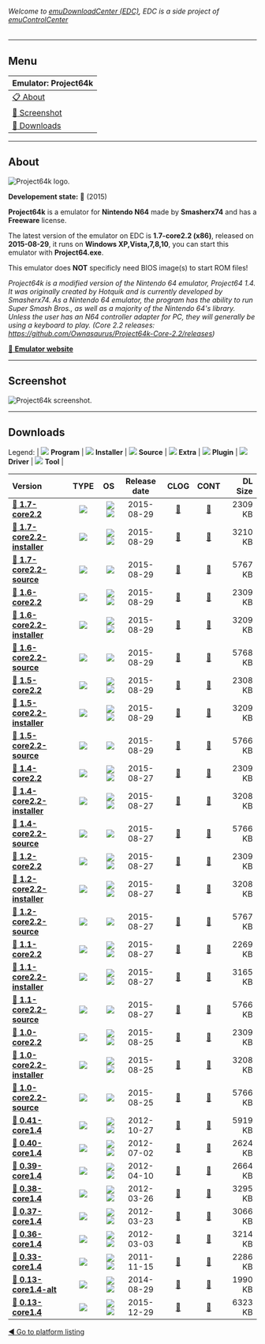 ###### Welcome to [emuDownloadCenter (EDC)](https://github.com/PhoenixInteractiveNL/emuDownloadCenter/wiki/), EDC is a side project of [emuControlCenter](https://github.com/PhoenixInteractiveNL/emuControlCenter/wiki/)
***
## Menu
| **Emulator: Project64k** |
|:---------|
| [:clipboard: About](#about) |
| [:sunrise: Screenshot](#screenshot) |
| [:floppy_disk: Downloads](#downloads) |
***
## About
![](https://github.com/PhoenixInteractiveNL/emuDownloadCenter/wiki/images_emulator/project64k_logo_200.jpg "Project64k logo.")

**Developement state:** :large_blue_circle: (2015)

**Project64k** is a emulator for **Nintendo N64** made by **Smasherx74** and has a **Freeware** license.

The latest version of the emulator on EDC is **1.7-core2.2 (x86)**, released on **2015-08-29**, it runs on **Windows XP,Vista,7,8,10**, you can start this emulator with **Project64.exe**.

This emulator does **NOT** specificly need BIOS image(s) to start ROM files!

_Project64k is a modified version of the Nintendo 64 emulator, Project64 1.4. It was originally created by Hotquik and is currently developed by Smasherx74. As a Nintendo 64 emulator, the program has the ability to run Super Smash Bros., as well as a majority of the Nintendo 64's library. Unless the user has an N64 controller adapter for PC, they will generally be using a keyboard to play. (Core 2.2 releases: https://github.com/Ownasaurus/Project64k-Core-2.2/releases)_

[:link: **Emulator website**](http://pj64k.blogspot.nl/)
***
## Screenshot
![](https://raw.githubusercontent.com/PhoenixInteractiveNL/emuDownloadCenter/master/hooks/project64k/emulator_screen_01.jpg "Project64k screenshot.")
***
## Downloads
Legend: | 
![](https://raw.githubusercontent.com/wiki/PhoenixInteractiveNL/emuDownloadCenter/images_misc/icon_program_24.png) **Program** | 
![](https://raw.githubusercontent.com/wiki/PhoenixInteractiveNL/emuDownloadCenter/images_misc/icon_installer_24.png) **Installer** | 
![](https://raw.githubusercontent.com/wiki/PhoenixInteractiveNL/emuDownloadCenter/images_misc/icon_source_code_24.png) **Source** | 
![](https://raw.githubusercontent.com/wiki/PhoenixInteractiveNL/emuDownloadCenter/images_misc/icon_extra_24.png) **Extra** | 
![](https://raw.githubusercontent.com/wiki/PhoenixInteractiveNL/emuDownloadCenter/images_misc/icon_plugin_24.png) **Plugin** | 
![](https://raw.githubusercontent.com/wiki/PhoenixInteractiveNL/emuDownloadCenter/images_misc/icon_driver_24.png) **Driver** | 
![](https://raw.githubusercontent.com/wiki/PhoenixInteractiveNL/emuDownloadCenter/images_misc/icon_tool_24.png) **Tool** | 
 
| Version | TYPE | OS | Release date | CLOG | CONT | DL Size |
|:--------|:----:|---:|:------------:|:----:|:----:|--------:|
| [:floppy_disk: **1.7-core2.2**](https://github.com/PhoenixInteractiveNL/edc-repo0002/raw/master/project64k/1.7-core2.2.7z) | ![](https://raw.githubusercontent.com/wiki/PhoenixInteractiveNL/emuDownloadCenter/images_misc/icon_program_24.png) | ![](https://raw.githubusercontent.com/wiki/PhoenixInteractiveNL/emuDownloadCenter/images_misc/logo_windows_24.png)![](https://raw.githubusercontent.com/wiki/PhoenixInteractiveNL/emuDownloadCenter/images_misc/icon_32-bit_24.png) | 2015-08-29 | [:page_facing_up:](https://github.com/PhoenixInteractiveNL/edc-repo0002/blob/master/project64k/1.7-core2.2_changelog.txt) | [:mag_right:](https://github.com/PhoenixInteractiveNL/edc-repo0002/blob/master/project64k/1.7-core2.2_contents.txt) | 2309 KB |
| [:floppy_disk: **1.7-core2.2-installer**](https://github.com/PhoenixInteractiveNL/edc-repo0002/raw/master/project64k/1.7-core2.2-installer.7z) | ![](https://raw.githubusercontent.com/wiki/PhoenixInteractiveNL/emuDownloadCenter/images_misc/icon_installer_24.png) | ![](https://raw.githubusercontent.com/wiki/PhoenixInteractiveNL/emuDownloadCenter/images_misc/logo_windows_24.png)![](https://raw.githubusercontent.com/wiki/PhoenixInteractiveNL/emuDownloadCenter/images_misc/icon_32-bit_24.png) | 2015-08-29 | [:page_facing_up:](https://github.com/PhoenixInteractiveNL/edc-repo0002/blob/master/project64k/1.7-core2.2-installer_changelog.txt) | [:mag_right:](https://github.com/PhoenixInteractiveNL/edc-repo0002/blob/master/project64k/1.7-core2.2-installer_contents.txt) | 3210 KB |
| [:floppy_disk: **1.7-core2.2-source**](https://github.com/PhoenixInteractiveNL/edc-repo0002/raw/master/project64k/1.7-core2.2-source.7z) | ![](https://raw.githubusercontent.com/wiki/PhoenixInteractiveNL/emuDownloadCenter/images_misc/icon_source_code_24.png) | ![](https://raw.githubusercontent.com/wiki/PhoenixInteractiveNL/emuDownloadCenter/images_misc/icon_32-bit_24.png) | 2015-08-29 | [:page_facing_up:](https://github.com/PhoenixInteractiveNL/edc-repo0002/blob/master/project64k/1.7-core2.2-source_changelog.txt) | [:mag_right:](https://github.com/PhoenixInteractiveNL/edc-repo0002/blob/master/project64k/1.7-core2.2-source_contents.txt) | 5767 KB |
| [:floppy_disk: **1.6-core2.2**](https://github.com/PhoenixInteractiveNL/edc-repo0002/raw/master/project64k/1.6-core2.2.7z) | ![](https://raw.githubusercontent.com/wiki/PhoenixInteractiveNL/emuDownloadCenter/images_misc/icon_program_24.png) | ![](https://raw.githubusercontent.com/wiki/PhoenixInteractiveNL/emuDownloadCenter/images_misc/logo_windows_24.png)![](https://raw.githubusercontent.com/wiki/PhoenixInteractiveNL/emuDownloadCenter/images_misc/icon_32-bit_24.png) | 2015-08-29 | [:page_facing_up:](https://github.com/PhoenixInteractiveNL/edc-repo0002/blob/master/project64k/1.6-core2.2_changelog.txt) | [:mag_right:](https://github.com/PhoenixInteractiveNL/edc-repo0002/blob/master/project64k/1.6-core2.2_contents.txt) | 2309 KB |
| [:floppy_disk: **1.6-core2.2-installer**](https://github.com/PhoenixInteractiveNL/edc-repo0002/raw/master/project64k/1.6-core2.2-installer.7z) | ![](https://raw.githubusercontent.com/wiki/PhoenixInteractiveNL/emuDownloadCenter/images_misc/icon_installer_24.png) | ![](https://raw.githubusercontent.com/wiki/PhoenixInteractiveNL/emuDownloadCenter/images_misc/logo_windows_24.png)![](https://raw.githubusercontent.com/wiki/PhoenixInteractiveNL/emuDownloadCenter/images_misc/icon_32-bit_24.png) | 2015-08-29 | [:page_facing_up:](https://github.com/PhoenixInteractiveNL/edc-repo0002/blob/master/project64k/1.6-core2.2-installer_changelog.txt) | [:mag_right:](https://github.com/PhoenixInteractiveNL/edc-repo0002/blob/master/project64k/1.6-core2.2-installer_contents.txt) | 3209 KB |
| [:floppy_disk: **1.6-core2.2-source**](https://github.com/PhoenixInteractiveNL/edc-repo0002/raw/master/project64k/1.6-core2.2-source.7z) | ![](https://raw.githubusercontent.com/wiki/PhoenixInteractiveNL/emuDownloadCenter/images_misc/icon_source_code_24.png) | ![](https://raw.githubusercontent.com/wiki/PhoenixInteractiveNL/emuDownloadCenter/images_misc/icon_32-bit_24.png) | 2015-08-29 | [:page_facing_up:](https://github.com/PhoenixInteractiveNL/edc-repo0002/blob/master/project64k/1.6-core2.2-source_changelog.txt) | [:mag_right:](https://github.com/PhoenixInteractiveNL/edc-repo0002/blob/master/project64k/1.6-core2.2-source_contents.txt) | 5768 KB |
| [:floppy_disk: **1.5-core2.2**](https://github.com/PhoenixInteractiveNL/edc-repo0002/raw/master/project64k/1.5-core2.2.7z) | ![](https://raw.githubusercontent.com/wiki/PhoenixInteractiveNL/emuDownloadCenter/images_misc/icon_program_24.png) | ![](https://raw.githubusercontent.com/wiki/PhoenixInteractiveNL/emuDownloadCenter/images_misc/logo_windows_24.png)![](https://raw.githubusercontent.com/wiki/PhoenixInteractiveNL/emuDownloadCenter/images_misc/icon_32-bit_24.png) | 2015-08-29 | [:page_facing_up:](https://github.com/PhoenixInteractiveNL/edc-repo0002/blob/master/project64k/1.5-core2.2_changelog.txt) | [:mag_right:](https://github.com/PhoenixInteractiveNL/edc-repo0002/blob/master/project64k/1.5-core2.2_contents.txt) | 2308 KB |
| [:floppy_disk: **1.5-core2.2-installer**](https://github.com/PhoenixInteractiveNL/edc-repo0002/raw/master/project64k/1.5-core2.2-installer.7z) | ![](https://raw.githubusercontent.com/wiki/PhoenixInteractiveNL/emuDownloadCenter/images_misc/icon_installer_24.png) | ![](https://raw.githubusercontent.com/wiki/PhoenixInteractiveNL/emuDownloadCenter/images_misc/logo_windows_24.png)![](https://raw.githubusercontent.com/wiki/PhoenixInteractiveNL/emuDownloadCenter/images_misc/icon_32-bit_24.png) | 2015-08-29 | [:page_facing_up:](https://github.com/PhoenixInteractiveNL/edc-repo0002/blob/master/project64k/1.5-core2.2-installer_changelog.txt) | [:mag_right:](https://github.com/PhoenixInteractiveNL/edc-repo0002/blob/master/project64k/1.5-core2.2-installer_contents.txt) | 3209 KB |
| [:floppy_disk: **1.5-core2.2-source**](https://github.com/PhoenixInteractiveNL/edc-repo0002/raw/master/project64k/1.5-core2.2-source.7z) | ![](https://raw.githubusercontent.com/wiki/PhoenixInteractiveNL/emuDownloadCenter/images_misc/icon_source_code_24.png) | ![](https://raw.githubusercontent.com/wiki/PhoenixInteractiveNL/emuDownloadCenter/images_misc/icon_32-bit_24.png) | 2015-08-29 | [:page_facing_up:](https://github.com/PhoenixInteractiveNL/edc-repo0002/blob/master/project64k/1.5-core2.2-source_changelog.txt) | [:mag_right:](https://github.com/PhoenixInteractiveNL/edc-repo0002/blob/master/project64k/1.5-core2.2-source_contents.txt) | 5766 KB |
| [:floppy_disk: **1.4-core2.2**](https://github.com/PhoenixInteractiveNL/edc-repo0002/raw/master/project64k/1.4-core2.2.7z) | ![](https://raw.githubusercontent.com/wiki/PhoenixInteractiveNL/emuDownloadCenter/images_misc/icon_program_24.png) | ![](https://raw.githubusercontent.com/wiki/PhoenixInteractiveNL/emuDownloadCenter/images_misc/logo_windows_24.png)![](https://raw.githubusercontent.com/wiki/PhoenixInteractiveNL/emuDownloadCenter/images_misc/icon_32-bit_24.png) | 2015-08-27 | [:page_facing_up:](https://github.com/PhoenixInteractiveNL/edc-repo0002/blob/master/project64k/1.4-core2.2_changelog.txt) | [:mag_right:](https://github.com/PhoenixInteractiveNL/edc-repo0002/blob/master/project64k/1.4-core2.2_contents.txt) | 2309 KB |
| [:floppy_disk: **1.4-core2.2-installer**](https://github.com/PhoenixInteractiveNL/edc-repo0002/raw/master/project64k/1.4-core2.2-installer.7z) | ![](https://raw.githubusercontent.com/wiki/PhoenixInteractiveNL/emuDownloadCenter/images_misc/icon_installer_24.png) | ![](https://raw.githubusercontent.com/wiki/PhoenixInteractiveNL/emuDownloadCenter/images_misc/logo_windows_24.png)![](https://raw.githubusercontent.com/wiki/PhoenixInteractiveNL/emuDownloadCenter/images_misc/icon_32-bit_24.png) | 2015-08-27 | [:page_facing_up:](https://github.com/PhoenixInteractiveNL/edc-repo0002/blob/master/project64k/1.4-core2.2-installer_changelog.txt) | [:mag_right:](https://github.com/PhoenixInteractiveNL/edc-repo0002/blob/master/project64k/1.4-core2.2-installer_contents.txt) | 3208 KB |
| [:floppy_disk: **1.4-core2.2-source**](https://github.com/PhoenixInteractiveNL/edc-repo0002/raw/master/project64k/1.4-core2.2-source.7z) | ![](https://raw.githubusercontent.com/wiki/PhoenixInteractiveNL/emuDownloadCenter/images_misc/icon_source_code_24.png) | ![](https://raw.githubusercontent.com/wiki/PhoenixInteractiveNL/emuDownloadCenter/images_misc/icon_32-bit_24.png) | 2015-08-27 | [:page_facing_up:](https://github.com/PhoenixInteractiveNL/edc-repo0002/blob/master/project64k/1.4-core2.2-source_changelog.txt) | [:mag_right:](https://github.com/PhoenixInteractiveNL/edc-repo0002/blob/master/project64k/1.4-core2.2-source_contents.txt) | 5766 KB |
| [:floppy_disk: **1.2-core2.2**](https://github.com/PhoenixInteractiveNL/edc-repo0002/raw/master/project64k/1.2-core2.2.7z) | ![](https://raw.githubusercontent.com/wiki/PhoenixInteractiveNL/emuDownloadCenter/images_misc/icon_program_24.png) | ![](https://raw.githubusercontent.com/wiki/PhoenixInteractiveNL/emuDownloadCenter/images_misc/logo_windows_24.png)![](https://raw.githubusercontent.com/wiki/PhoenixInteractiveNL/emuDownloadCenter/images_misc/icon_32-bit_24.png) | 2015-08-27 | [:page_facing_up:](https://github.com/PhoenixInteractiveNL/edc-repo0002/blob/master/project64k/1.2-core2.2_changelog.txt) | [:mag_right:](https://github.com/PhoenixInteractiveNL/edc-repo0002/blob/master/project64k/1.2-core2.2_contents.txt) | 2309 KB |
| [:floppy_disk: **1.2-core2.2-installer**](https://github.com/PhoenixInteractiveNL/edc-repo0002/raw/master/project64k/1.2-core2.2-installer.7z) | ![](https://raw.githubusercontent.com/wiki/PhoenixInteractiveNL/emuDownloadCenter/images_misc/icon_installer_24.png) | ![](https://raw.githubusercontent.com/wiki/PhoenixInteractiveNL/emuDownloadCenter/images_misc/logo_windows_24.png)![](https://raw.githubusercontent.com/wiki/PhoenixInteractiveNL/emuDownloadCenter/images_misc/icon_32-bit_24.png) | 2015-08-27 | [:page_facing_up:](https://github.com/PhoenixInteractiveNL/edc-repo0002/blob/master/project64k/1.2-core2.2-installer_changelog.txt) | [:mag_right:](https://github.com/PhoenixInteractiveNL/edc-repo0002/blob/master/project64k/1.2-core2.2-installer_contents.txt) | 3208 KB |
| [:floppy_disk: **1.2-core2.2-source**](https://github.com/PhoenixInteractiveNL/edc-repo0002/raw/master/project64k/1.2-core2.2-source.7z) | ![](https://raw.githubusercontent.com/wiki/PhoenixInteractiveNL/emuDownloadCenter/images_misc/icon_source_code_24.png) | ![](https://raw.githubusercontent.com/wiki/PhoenixInteractiveNL/emuDownloadCenter/images_misc/icon_32-bit_24.png) | 2015-08-27 | [:page_facing_up:](https://github.com/PhoenixInteractiveNL/edc-repo0002/blob/master/project64k/1.2-core2.2-source_changelog.txt) | [:mag_right:](https://github.com/PhoenixInteractiveNL/edc-repo0002/blob/master/project64k/1.2-core2.2-source_contents.txt) | 5767 KB |
| [:floppy_disk: **1.1-core2.2**](https://github.com/PhoenixInteractiveNL/edc-repo0002/raw/master/project64k/1.1-core2.2.7z) | ![](https://raw.githubusercontent.com/wiki/PhoenixInteractiveNL/emuDownloadCenter/images_misc/icon_program_24.png) | ![](https://raw.githubusercontent.com/wiki/PhoenixInteractiveNL/emuDownloadCenter/images_misc/logo_windows_24.png)![](https://raw.githubusercontent.com/wiki/PhoenixInteractiveNL/emuDownloadCenter/images_misc/icon_32-bit_24.png) | 2015-08-27 | [:page_facing_up:](https://github.com/PhoenixInteractiveNL/edc-repo0002/blob/master/project64k/1.1-core2.2_changelog.txt) | [:mag_right:](https://github.com/PhoenixInteractiveNL/edc-repo0002/blob/master/project64k/1.1-core2.2_contents.txt) | 2269 KB |
| [:floppy_disk: **1.1-core2.2-installer**](https://github.com/PhoenixInteractiveNL/edc-repo0002/raw/master/project64k/1.1-core2.2-installer.7z) | ![](https://raw.githubusercontent.com/wiki/PhoenixInteractiveNL/emuDownloadCenter/images_misc/icon_installer_24.png) | ![](https://raw.githubusercontent.com/wiki/PhoenixInteractiveNL/emuDownloadCenter/images_misc/logo_windows_24.png)![](https://raw.githubusercontent.com/wiki/PhoenixInteractiveNL/emuDownloadCenter/images_misc/icon_32-bit_24.png) | 2015-08-27 | [:page_facing_up:](https://github.com/PhoenixInteractiveNL/edc-repo0002/blob/master/project64k/1.1-core2.2-installer_changelog.txt) | [:mag_right:](https://github.com/PhoenixInteractiveNL/edc-repo0002/blob/master/project64k/1.1-core2.2-installer_contents.txt) | 3165 KB |
| [:floppy_disk: **1.1-core2.2-source**](https://github.com/PhoenixInteractiveNL/edc-repo0002/raw/master/project64k/1.1-core2.2-source.7z) | ![](https://raw.githubusercontent.com/wiki/PhoenixInteractiveNL/emuDownloadCenter/images_misc/icon_source_code_24.png) | ![](https://raw.githubusercontent.com/wiki/PhoenixInteractiveNL/emuDownloadCenter/images_misc/icon_32-bit_24.png) | 2015-08-27 | [:page_facing_up:](https://github.com/PhoenixInteractiveNL/edc-repo0002/blob/master/project64k/1.1-core2.2-source_changelog.txt) | [:mag_right:](https://github.com/PhoenixInteractiveNL/edc-repo0002/blob/master/project64k/1.1-core2.2-source_contents.txt) | 5766 KB |
| [:floppy_disk: **1.0-core2.2**](https://github.com/PhoenixInteractiveNL/edc-repo0002/raw/master/project64k/1.0-core2.2.7z) | ![](https://raw.githubusercontent.com/wiki/PhoenixInteractiveNL/emuDownloadCenter/images_misc/icon_program_24.png) | ![](https://raw.githubusercontent.com/wiki/PhoenixInteractiveNL/emuDownloadCenter/images_misc/logo_windows_24.png)![](https://raw.githubusercontent.com/wiki/PhoenixInteractiveNL/emuDownloadCenter/images_misc/icon_32-bit_24.png) | 2015-08-25 | [:page_facing_up:](https://github.com/PhoenixInteractiveNL/edc-repo0002/blob/master/project64k/1.0-core2.2_changelog.txt) | [:mag_right:](https://github.com/PhoenixInteractiveNL/edc-repo0002/blob/master/project64k/1.0-core2.2_contents.txt) | 2309 KB |
| [:floppy_disk: **1.0-core2.2-installer**](https://github.com/PhoenixInteractiveNL/edc-repo0002/raw/master/project64k/1.0-core2.2-installer.7z) | ![](https://raw.githubusercontent.com/wiki/PhoenixInteractiveNL/emuDownloadCenter/images_misc/icon_installer_24.png) | ![](https://raw.githubusercontent.com/wiki/PhoenixInteractiveNL/emuDownloadCenter/images_misc/logo_windows_24.png)![](https://raw.githubusercontent.com/wiki/PhoenixInteractiveNL/emuDownloadCenter/images_misc/icon_32-bit_24.png) | 2015-08-25 | [:page_facing_up:](https://github.com/PhoenixInteractiveNL/edc-repo0002/blob/master/project64k/1.0-core2.2-installer_changelog.txt) | [:mag_right:](https://github.com/PhoenixInteractiveNL/edc-repo0002/blob/master/project64k/1.0-core2.2-installer_contents.txt) | 3208 KB |
| [:floppy_disk: **1.0-core2.2-source**](https://github.com/PhoenixInteractiveNL/edc-repo0002/raw/master/project64k/1.0-core2.2-source.7z) | ![](https://raw.githubusercontent.com/wiki/PhoenixInteractiveNL/emuDownloadCenter/images_misc/icon_source_code_24.png) | ![](https://raw.githubusercontent.com/wiki/PhoenixInteractiveNL/emuDownloadCenter/images_misc/icon_32-bit_24.png) | 2015-08-25 | [:page_facing_up:](https://github.com/PhoenixInteractiveNL/edc-repo0002/blob/master/project64k/1.0-core2.2-source_changelog.txt) | [:mag_right:](https://github.com/PhoenixInteractiveNL/edc-repo0002/blob/master/project64k/1.0-core2.2-source_contents.txt) | 5766 KB |
| [:floppy_disk: **0.41-core1.4**](https://github.com/PhoenixInteractiveNL/edc-repo0002/raw/master/project64k/0.41-core1.4.7z) | ![](https://raw.githubusercontent.com/wiki/PhoenixInteractiveNL/emuDownloadCenter/images_misc/icon_program_24.png) | ![](https://raw.githubusercontent.com/wiki/PhoenixInteractiveNL/emuDownloadCenter/images_misc/logo_windows_24.png)![](https://raw.githubusercontent.com/wiki/PhoenixInteractiveNL/emuDownloadCenter/images_misc/icon_32-bit_24.png) | 2012-10-27 | [:page_facing_up:](https://github.com/PhoenixInteractiveNL/edc-repo0002/blob/master/project64k/0.41-core1.4_changelog.txt) | [:mag_right:](https://github.com/PhoenixInteractiveNL/edc-repo0002/blob/master/project64k/0.41-core1.4_contents.txt) | 5919 KB |
| [:floppy_disk: **0.40-core1.4**](https://github.com/PhoenixInteractiveNL/edc-repo0002/raw/master/project64k/0.40-core1.4.7z) | ![](https://raw.githubusercontent.com/wiki/PhoenixInteractiveNL/emuDownloadCenter/images_misc/icon_program_24.png) | ![](https://raw.githubusercontent.com/wiki/PhoenixInteractiveNL/emuDownloadCenter/images_misc/logo_windows_24.png)![](https://raw.githubusercontent.com/wiki/PhoenixInteractiveNL/emuDownloadCenter/images_misc/icon_32-bit_24.png) | 2012-07-02 | [:page_facing_up:](https://github.com/PhoenixInteractiveNL/edc-repo0002/blob/master/project64k/0.40-core1.4_changelog.txt) | [:mag_right:](https://github.com/PhoenixInteractiveNL/edc-repo0002/blob/master/project64k/0.40-core1.4_contents.txt) | 2624 KB |
| [:floppy_disk: **0.39-core1.4**](https://github.com/PhoenixInteractiveNL/edc-repo0002/raw/master/project64k/0.39-core1.4.7z) | ![](https://raw.githubusercontent.com/wiki/PhoenixInteractiveNL/emuDownloadCenter/images_misc/icon_program_24.png) | ![](https://raw.githubusercontent.com/wiki/PhoenixInteractiveNL/emuDownloadCenter/images_misc/logo_windows_24.png)![](https://raw.githubusercontent.com/wiki/PhoenixInteractiveNL/emuDownloadCenter/images_misc/icon_32-bit_24.png) | 2012-04-10 | [:page_facing_up:](https://github.com/PhoenixInteractiveNL/edc-repo0002/blob/master/project64k/0.39-core1.4_changelog.txt) | [:mag_right:](https://github.com/PhoenixInteractiveNL/edc-repo0002/blob/master/project64k/0.39-core1.4_contents.txt) | 2664 KB |
| [:floppy_disk: **0.38-core1.4**](https://github.com/PhoenixInteractiveNL/edc-repo0002/raw/master/project64k/0.38-core1.4.7z) | ![](https://raw.githubusercontent.com/wiki/PhoenixInteractiveNL/emuDownloadCenter/images_misc/icon_program_24.png) | ![](https://raw.githubusercontent.com/wiki/PhoenixInteractiveNL/emuDownloadCenter/images_misc/logo_windows_24.png)![](https://raw.githubusercontent.com/wiki/PhoenixInteractiveNL/emuDownloadCenter/images_misc/icon_32-bit_24.png) | 2012-03-26 | [:page_facing_up:](https://github.com/PhoenixInteractiveNL/edc-repo0002/blob/master/project64k/0.38-core1.4_changelog.txt) | [:mag_right:](https://github.com/PhoenixInteractiveNL/edc-repo0002/blob/master/project64k/0.38-core1.4_contents.txt) | 3295 KB |
| [:floppy_disk: **0.37-core1.4**](https://github.com/PhoenixInteractiveNL/edc-repo0002/raw/master/project64k/0.37-core1.4.7z) | ![](https://raw.githubusercontent.com/wiki/PhoenixInteractiveNL/emuDownloadCenter/images_misc/icon_program_24.png) | ![](https://raw.githubusercontent.com/wiki/PhoenixInteractiveNL/emuDownloadCenter/images_misc/logo_windows_24.png)![](https://raw.githubusercontent.com/wiki/PhoenixInteractiveNL/emuDownloadCenter/images_misc/icon_32-bit_24.png) | 2012-03-23 | [:page_facing_up:](https://github.com/PhoenixInteractiveNL/edc-repo0002/blob/master/project64k/0.37-core1.4_changelog.txt) | [:mag_right:](https://github.com/PhoenixInteractiveNL/edc-repo0002/blob/master/project64k/0.37-core1.4_contents.txt) | 3066 KB |
| [:floppy_disk: **0.36-core1.4**](https://github.com/PhoenixInteractiveNL/edc-repo0002/raw/master/project64k/0.36-core1.4.7z) | ![](https://raw.githubusercontent.com/wiki/PhoenixInteractiveNL/emuDownloadCenter/images_misc/icon_program_24.png) | ![](https://raw.githubusercontent.com/wiki/PhoenixInteractiveNL/emuDownloadCenter/images_misc/logo_windows_24.png)![](https://raw.githubusercontent.com/wiki/PhoenixInteractiveNL/emuDownloadCenter/images_misc/icon_32-bit_24.png) | 2012-03-03 | [:page_facing_up:](https://github.com/PhoenixInteractiveNL/edc-repo0002/blob/master/project64k/0.36-core1.4_changelog.txt) | [:mag_right:](https://github.com/PhoenixInteractiveNL/edc-repo0002/blob/master/project64k/0.36-core1.4_contents.txt) | 3214 KB |
| [:floppy_disk: **0.33-core1.4**](https://github.com/PhoenixInteractiveNL/edc-repo0002/raw/master/project64k/0.33-core1.4.7z) | ![](https://raw.githubusercontent.com/wiki/PhoenixInteractiveNL/emuDownloadCenter/images_misc/icon_program_24.png) | ![](https://raw.githubusercontent.com/wiki/PhoenixInteractiveNL/emuDownloadCenter/images_misc/logo_windows_24.png)![](https://raw.githubusercontent.com/wiki/PhoenixInteractiveNL/emuDownloadCenter/images_misc/icon_32-bit_24.png) | 2011-11-15 | [:page_facing_up:](https://github.com/PhoenixInteractiveNL/edc-repo0002/blob/master/project64k/0.33-core1.4_changelog.txt) | [:mag_right:](https://github.com/PhoenixInteractiveNL/edc-repo0002/blob/master/project64k/0.33-core1.4_contents.txt) | 2286 KB |
| [:floppy_disk: **0.13-core1.4-alt**](https://github.com/PhoenixInteractiveNL/edc-repo0002/raw/master/project64k/0.13-core1.4-alt.7z) | ![](https://raw.githubusercontent.com/wiki/PhoenixInteractiveNL/emuDownloadCenter/images_misc/icon_program_24.png) | ![](https://raw.githubusercontent.com/wiki/PhoenixInteractiveNL/emuDownloadCenter/images_misc/logo_windows_24.png)![](https://raw.githubusercontent.com/wiki/PhoenixInteractiveNL/emuDownloadCenter/images_misc/icon_32-bit_24.png) | 2014-08-29 | [:page_facing_up:](https://github.com/PhoenixInteractiveNL/edc-repo0002/blob/master/project64k/0.13-core1.4-alt_changelog.txt) | [:mag_right:](https://github.com/PhoenixInteractiveNL/edc-repo0002/blob/master/project64k/0.13-core1.4-alt_contents.txt) | 1990 KB |
| [:floppy_disk: **0.13-core1.4**](https://github.com/PhoenixInteractiveNL/edc-repo0002/raw/master/project64k/0.13-core1.4.7z) | ![](https://raw.githubusercontent.com/wiki/PhoenixInteractiveNL/emuDownloadCenter/images_misc/icon_program_24.png) | ![](https://raw.githubusercontent.com/wiki/PhoenixInteractiveNL/emuDownloadCenter/images_misc/logo_windows_24.png)![](https://raw.githubusercontent.com/wiki/PhoenixInteractiveNL/emuDownloadCenter/images_misc/icon_32-bit_24.png) | 2015-12-29 | [:page_facing_up:](https://github.com/PhoenixInteractiveNL/edc-repo0002/blob/master/project64k/0.13-core1.4_changelog.txt) | [:mag_right:](https://github.com/PhoenixInteractiveNL/edc-repo0002/blob/master/project64k/0.13-core1.4_contents.txt) | 6323 KB |

[:arrow_backward: Go to platform listing](https://github.com/PhoenixInteractiveNL/emuDownloadCenter/wiki/EDC-Platform-List)
